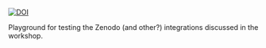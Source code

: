 [![DOI](https://zenodo.org/badge/644952831.svg)](https://zenodo.org/badge/latestdoi/644952831)

Playground for testing the Zenodo (and other?) integrations discussed in the workshop.
